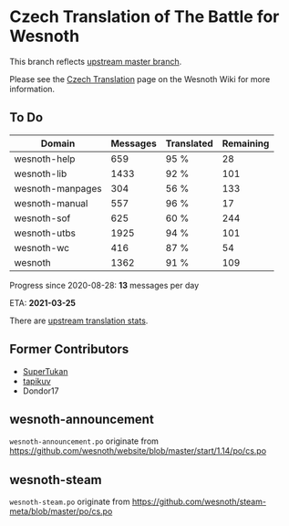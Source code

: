 # Czech Translation of The Battle for Wesnoth

This branch reflects [upstream master branch](https://github.com/wesnoth/wesnoth/tree/master).

Please see the [Czech Translation](https://wiki.wesnoth.org/CzechTranslation) page on the Wesnoth Wiki for more information.
## To Do

Domain | Messages | Translated | Remaining
------ | -------- | ---------- | ---------
wesnoth-help | 659 | 95 % | 28
wesnoth-lib | 1433 | 92 % | 101
wesnoth-manpages | 304 | 56 % | 133
wesnoth-manual | 557 | 96 % | 17
wesnoth-sof | 625 | 60 % | 244
wesnoth-utbs | 1925 | 94 % | 101
wesnoth-wc | 416 | 87 % | 54
wesnoth | 1362 | 91 % | 109

Progress since 2020-08-28: **13** messages per day

ETA: **2021-03-25**

There are [upstream translation stats](https://www.wesnoth.org/gettext/?view=langs&version=master&lang=cs).

## Former Contributors
- [SuperTukan](https://github.com/SuperTukan)
- [tapikuv](https://github.com/tapikuv)
- Dondor17

## wesnoth-announcement
`wesnoth-announcement.po` originate from https://github.com/wesnoth/website/blob/master/start/1.14/po/cs.po

## wesnoth-steam
`wesnoth-steam.po` originate from https://github.com/wesnoth/steam-meta/blob/master/po/cs.po
